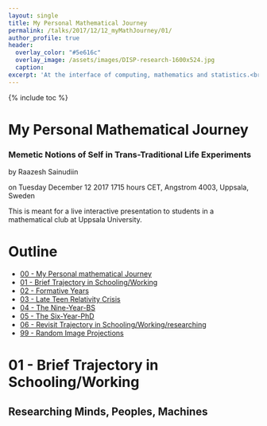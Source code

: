 ```yaml
---
layout: single
title: My Personal Mathematical Journey
permalink: /talks/2017/12/12_myMathJourney/01/
author_profile: true
header:
  overlay_color: "#5e616c"
  overlay_image: /assets/images/DISP-research-1600x524.jpg
  caption: 
excerpt: 'At the interface of computing, mathematics and statistics.<br /><br /><br />'
---
```

{% include toc %}

# My Personal Mathematical Journey
### Memetic Notions of Self in Trans-Traditional Life Experiments

by Raazesh Sainudiin 

on Tuesday December 12 2017 1715 hours CET, Angstrom 4003, Uppsala, Sweden

This is meant for a live interactive presentation to students in a mathematical club at Uppsala University.

# Outline

* [00 - My Personal mathematical Journey](/talks/2017/12/12_myMathJourney/)
* [01 - Brief Trajectory in Schooling/Working](/talks/2017/12/12_myMathJourney/01/)
* [02 - Formative Years](/talks/2017/12/12_myMathJourney/02/)
* [03 - Late Teen Relativity Crisis](/talks/2017/12/12_myMathJourney/03/)
* [04 - The Nine-Year-BS](/talks/2017/12/12_myMathJourney/04/)
* [05 - The Six-Year-PhD](/talks/2017/12/12_myMathJourney/05/)
* [06 - Revisit Trajectory in Schooling/Working/researching](/talks/2017/12/12_myMathJourney/01/)
* [99 - Random Image Projections](/talks/2017/12/12_myMathJourney/99/)

# 01 - Brief Trajectory in Schooling/Working
## Researching Minds, Peoples, Machines

<html>
  <head>
    <script type="text/javascript" src="https://www.gstatic.com/charts/loader.js"></script>
    <script type="text/javascript">
      google.charts.load('current', {'packages':['timeline']});
      google.charts.setOnLoadCallback(drawChart);
      function drawChart() {
        var container = document.getElementById('timelineCountries');
        var chart = new google.visualization.Timeline(container);
        var dataTable = new google.visualization.DataTable();

        dataTable.addColumn({ type: 'string', id: 'rowID' });
        dataTable.addColumn({ type: 'string', id: 'annotation' });
        dataTable.addColumn({type:'string', role:'tooltip'}); 
        dataTable.addColumn({ type: 'date', id: 'Start' });
        dataTable.addColumn({ type: 'date', id: 'End' });
        dataTable.addRows([
          [ 'IN', 'Chennai', '', new Date(1973, 11, 15), new Date(1984, 8, 1) ],
          [ 'IN', 'Nilgiris', '',  new Date(1984, 8, 1), new Date(1988, 8, 1) ],
          [ 'IN', 'Chennai', '',  new Date(1988, 8, 1), new Date(1991, 9, 1) ],
          [ 'US', 'Gustavus Adolphus Coll., MN', '',  new Date(1991, 9, 1),  new Date(1994, 6, 1) ],
          [ 'US', 'Peace Studies Grant - Gustavus Adolphus Coll., MN', 'Travelled over 9500 miles through nearly all native American reservations south and west of MN except thse in NV - thesis evolved from a comparison of native american spirituality to Hindu mythology to toxic racism on reservation lands - living as if Indians mattered',   new Date(1992, 6, 1),  new Date(1992, 9, 1) ],
          [ 'US', 'Dairy farm, Dent, MN', '',  new Date(1994, 6, 1),  new Date(1994, 9, 1) ],
          [ 'US', 'SD, Indn. Rsrv.', '',   new Date(1994, 9, 1),  new Date(1996, 1, 1) ],
          [ 'US', 'MN State U', '',  new Date(1996, 1, 1),  new Date(1999, 9, 1) ],
          [ 'US', 'NY, Cornell Plant. Path. MS/PhD', '',  new Date(1999, 9, 1),  new Date(2000, 5, 15) ],
          [ 'US', 'NY, Cornell Internat. Agri. Field Trip - Ecuador', '',  new Date(2000, 1, 1),  new Date(2000, 2, 1) ],
          [ 'US', 'NY, Phase II Rsrchr. Dow Agro Sci', '',  new Date(2000, 5, 15),  new Date(2000, 9, 1) ],
          [ 'US', 'NY, Cornell Biometrics MS/PhD - IGERT', '',  new Date(2000, 9, 1),  new Date(2003, 5, 15) ],
          [ 'US', 'NY, Cornell Math Stats PhD - IGERT', '',  new Date(2003, 9, 1),  new Date(2005, 5, 15) ],
          [ 'US', 'NY, Cornell Math Postdoc', '',  new Date(2005, 5, 15),  new Date(2005, 12, 15) ],
          [ 'UK', 'Oxford Math-Stat-Pop-Gen Postdoc', '',  new Date(2005, 12, 15),  new Date(2007, 7, 15) ],
          [ 'NZ', 'Univ. of Canterbury Lect./Snr.Lect.', '',  new Date(2007, 7, 15),  new Date(2016, 12, 31) ],
          [ 'NZ', 'Christchurch Data Indust.- Principal Data Scientist', '',  new Date(2015, 1, 1),  new Date(2015, 12, 31) ],
          [ 'SE', 'Uppsala Rsrchr.', '',  new Date(2017, 1, 1),  new Date(2018, 12, 31) ],

          [ 'Minds', 'Re-regurgitations of Upanishadic Insights', 'eg. Bhahmai janaathi brahmanaha, Mind+Action - Brahma Karma Samadhinaa', new Date(1984, 8, 1), new Date(1988, 8, 1) ],
          [ 'Peoples', 'Re-regurgitations of Upanishadic Insights', 'eg. Brahmarpanam brahmahavihi,..., Bhahmai janaathi brahmanaha, yada yada hi dharmasya... Mind+Action+Peoples - Karma Yoga of Gita', new Date(1984, 8, 1), new Date(1988, 8, 1) ],
          [ 'Machines', 'built models for science fairs', 'Junior Scientist of S. India 1990 - Offshore Multi-purpose power Plant, tonnes of time in Sicence/Engineerings sections of Libraries', new Date(1988, 8, 1), new Date(1991, 9, 1) ],
          [ 'Peoples', '~ {Allegories} -> the relativity of locally co-fabricated cosmologies ', 'Deeply troubled by RoLF Cosmologies eg. Judea-Christian, Colonial Reductionism, Ecofeminism, Wittgenstein/Nagarjuna/Dogen-resolution, Lakota-Oral-Ecol., ...', new Date(1991, 9, 1),  new Date(1996, 1, 1) ],
          [ 'Peoples', 'Peace Studies Grant - Gustavus Adolphus Coll., MN', 'Travelled over 9500 miles through nearly all native American reservations south and west of MN except thse in NV - thesis evolved from a comparison of native american spirituality to Hindu mythology to toxic racism on reservation lands - living as if Indians mattered',  new Date(1992, 6, 1),  new Date(1992, 9, 1) ],
          [ 'Minds', 'Drop-out: Wittgenstein-Nagarjuna-Dogen Practise-Realisation', 'Drop-out of College with all Fail grade - ~4.0 GPA to ~0.0 GPA',  new Date(1994, 5, 1),  new Date(1994, 6, 1) ],
          [ 'Machines', 'Dairy farm, Dent, MN', 'Control Systems farming, Input-intensive, bank-corporate-subsidized programs of seed+herbicide+feed+machinery+loan',  new Date(1994, 6, 1),  new Date(1994, 9, 1) ],
          [ 'Peoples', 'Pine-Ridge Indn. Rsrv.', 'Share-cropping in Buffalo People in x-Prisoner-of-War-Camp - Pine Ridge Indian reservation of the Ogalala Lakota people',   new Date(1994, 9, 1),  new Date(1996, 1, 1) ],
          [ 'Peoples', 'MN State U', 'Biology BS Summa Cum Laude',  new Date(1996, 1, 1),  new Date(1999, 9, 1) ],
          [ 'Minds', 'MN State U', 'Mathematics BS Summa Cum Laude',  new Date(1996, 1, 1),  new Date(1999, 9, 1) ],
          [ 'Peoples', 'mathematics and/or life sciences', 'BS in Biology and Maths, PhD in Models of Self/non-self discrimination in fungal systems in Plant Pathology at Cornell, Dow Agro-sciences, Andean Agro-ecology, ...', new Date(1996, 1, 1),  new Date(2001, 1, 1) ],
          [ 'Peoples', 'NY, Cornell Internat. Agri. Field Trip - Ecuador', 'Andean Agro-ecology, Domestication of Potatoes, corn, etc., Conquistador plantations,...',  new Date(2000, 1, 1),  new Date(2000, 2, 1) ],
          [ 'Machines', 'NY, Phase II Rsrchr. Dow Agro Sci', 'Nozzle-head doing experiments in field competing against Bayer in Phase 2 compunds with human toxicity unknown... The post-Bretton-Woods retooling of the M-I complex for mono-cultural control-intensive agriculture',  new Date(2000, 5, 15),  new Date(2000, 9, 1) ],
          [ 'Peoples', 'NY, Cornell Biometrics MS/PhD - IGERT', 'IGERT under Strogatz blew my  mind! completed MS thesis - Models of Microsatellite Evolution: Insights from a comparison of humans and chimpanzees',  new Date(2000, 9, 1),  new Date(2003, 5, 15) ],
          [ 'Minds', 'NY, Cornell Math Stats PhD - IGERT', 'PhD thesis on Machine Interval Experiments - defined epistemologically valid experiments within the EU empirical traditions',  new Date(2003, 9, 1),  new Date(2005, 5, 15) ],
          [ 'Machines', 'NY, Cornell Math Stats PhD - IGERT', 'PhD thesis on Machine Interval Experiments - accounting for the limits on numerical resolution and limits on empirical resolution',  new Date(2003, 9, 1),  new Date(2005, 5, 15) ],
          [ 'Machines', 'NY, Cornell Math Postdoc', 'auto-validated extended interval newton operators to verify the algebraic symbolic proofs by math@Berkeley Comp Commut. Algebra group',  new Date(2005, 5, 15),  new Date(2005, 12, 15) ],
          [ 'Peoples', 'Math-Stat Population Genetics', 'Boss was Prince Philip in Oxford and the plan was topologically consistent model for diploid populations - several comb stoch proc projects in lumped/controlled/Markov chains over genetic trees and networks embedded in genealogical pedigrees',  new Date(2005, 12, 15),  new Date(2016, 1, 15) ],
          [ 'Machines', 'Tree Arithmetics', 'Generalisations of Arithmetics over partitions of Intervals - Statistical Set-Processing, rigorous simulation and estimation with universal performance guarantees, mechatronically measurable double pendulum and Hausdorff extension of point-set decision/action spaces',  new Date(2007, 7, 15),  new Date(2018, 12, 31) ],
          [ 'Minds', 'Transmission Processes in Contact networks - Social Media, epidemiology, twitter, etc', '',  new Date(2016, 1, 1),  new Date(2017, 12, 31) ],
          [ 'Minds', 'Population Ideological Trees and Forests', 'Where Am I? operator, Social Media Awareness, fighting hate-speech, twitter, Multi-Extremist Ideological forests, psycho-sociological diversity, etc',  new Date(2016, 1, 1),  new Date(2017, 12, 31) ],
          [ 'Machines', 'Data Science Consultant', 'Learning from the collective intelligence of security operations - Markov control process models of cyber-security operations',  new Date(2017, 3, 1),  new Date(2018, 12, 31) ],
          [ 'Open', 'Mimetic Notions of Self in Trans-traditional Life Experiments', '', new Date(1984, 8, 1), new Date(2018, 12, 31) ]
]);

    var options = {
        timeline: { colorByRowLabel: true, 
                    showRowLabels: true, groupByRowLabel: false, 
                    rowLabelStyle: {fontName: 'Arial', fontSize: 12 },
                     barLabelStyle: { fontName: 'Arial', fontSize: 10 } },
        avoidOverlappingGridLines: false
      };

      chart.draw(dataTable, options);
      }
    </script>
  </head>
  <body>
    <div id="timelineCountries" style="height: 1800px; width: 1000px;"></div>
  </body>
</html>

* 1991 - left India for Minnesota as Count Folke Bernadotte Memorial Scholar to Gustavus Adolphus College
* was deeply troubled by the experiential awareness of the relativity of loclaly co-fabricated cosmologies
* dropped out from Mathematics and COmputer Science major and switched to Philosohpy and Religion
* dropped out of College and lived in the Pine Ridge Indian Reservation and the Black Hills of South Dakota for a couple years
* finished double major in Biology and Mathematics at Minnesotta State University
* Went to Cornell University to study Plant Pathology
* switched to MS in Biometrics
* switched to PhD in Mathematical Staitstics
* first Post Doc in Mathematics, Dept of Maths, Cornell Univ, USA
* second Postdoc in Statistical genetics, Dept of Stats, Oxford Univ, UK
* permanent position Lecturer/Senior Lecturer in New Zealand, Univ of Canterbury 2007-2016
* took an industrial R&D detour in 2015 (data fusion for security and intelligence industry)
* now here at Mathematics Department at UU and working in Stockholm as consultant once a week
 
---
---

